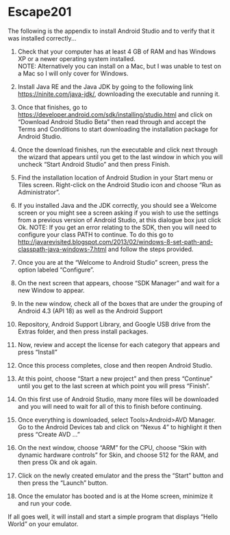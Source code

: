 Escape201
=======

The following is the appendix to install Android Studio and to verify that it was installed correctly...

1. Check that your computer has at least 4 GB of RAM and has Windows XP or a newer operating system installed.  
     NOTE: Alternatively you can install on a Mac, but I was unable to test on a Mac so I will only cover for Windows.

2. Install Java RE and the Java JDK by going to the following link <https://ninite.com/java-jdk/>, downloading the executable and running it.

3. Once that finishes, go to <https://developer.android.com/sdk/installing/studio.html> and click on “Download Android Studio Beta”  then read through and accept the Terms and Conditions to start downloading the installation package for Android Studio.

4. Once the download finishes, run the executable and click next through the wizard that appears until you get to the last window in which you will uncheck “Start Android Studio” and then press Finish.

5. Find the installation location of Android Studion in your Start menu or Tiles screen. Right-click on the Android Studio icon and choose “Run as Administrator”.

6. If you installed Java and the JDK correctly, you should see a Welcome screen or you might see a screen asking if you wish to use the settings from a previous version of Android Studio, at this dialogue box just click Ok. 
NOTE: If you get an error relating to the SDK, then you will need to configure your class PATH to continue. To do this go to <http://javarevisited.blogspot.com/2013/02/windows-8-set-path-and-classpath-java-windows-7.html> and follow the steps provided.

7. Once you are at the “Welcome to Android Studio” screen, press the option labeled “Configure”.

8. On the next screen that appears, choose “SDK Manager” and wait for a new Window to appear.

9. In the new window, check all of the boxes that are under the grouping of Android 4.3 (API 18) as well as the Android Support

10. Repository, Android Support Library, and Google USB drive from the Extras folder, and then press install packages.

11. Now, review and accept the license for each category that appears and press “Install”

12. Once this process completes, close and then reopen Android Studio.

13. At this point, choose “Start a new project” and then press “Continue” until you get to the last screen at which point you will press “Finish”.

14. On this first use of Android Studio, many more files will be downloaded and you will need to wait for all of this to finish before continuing.

15. Once everything is downloaded, select Tools>Android>AVD Manager. Go to the Android Devices tab and click on “Nexus 4” to highlight it then press “Create AVD …”

16. On the next window, choose “ARM” for the CPU, choose “Skin with dynamic hardware controls” for Skin, and choose 512 for the RAM, and then press Ok and ok again.

17. Click on the newly created emulator and the press the “Start” button and then press the “Launch” button.

18. Once the emulator has booted and is at the Home screen, minimize it and run your code.

  If all goes well, it will install and start a simple program that displays “Hello World” on your emulator.

